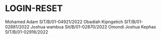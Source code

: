 # LOGIN-RESET
Mohamed Adam SIT/B/01-04921/2022
Obadiah Kipngetich  SIT/B/01-02881/2022
Joshua wambua Sit/B/01-02870/2022
Omondi Joshua Kephas SIT/B/01-02916/2022
